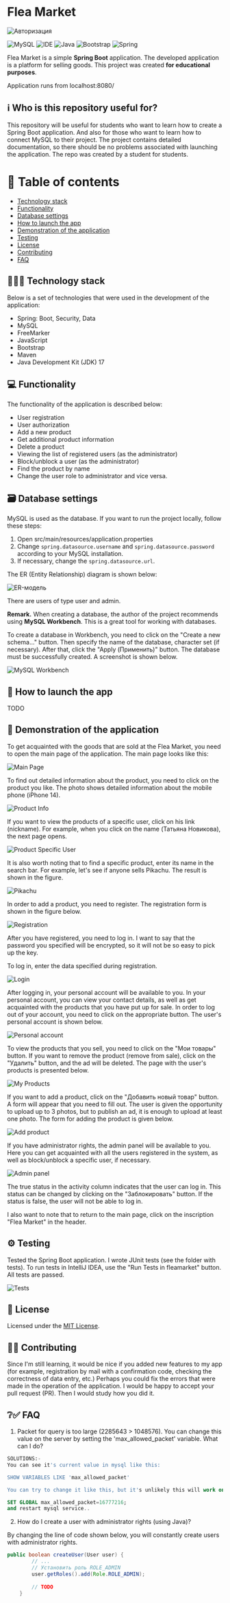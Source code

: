 # Flea Market

![Авторизация](src/main/screenshots/login.png)

![MySQL](https://img.shields.io/badge/MySQL-005C84?style=for-the-badge&logo=mysql&logoColor=white)
![IDE](https://img.shields.io/badge/IntelliJ_IDEA-000000.svg?style=for-the-badge&logo=intellij-idea&logoColor=white)
![Java](https://img.shields.io/badge/Java-ED8B00?style=for-the-badge&logo=openjdk&logoColor=white)
![Bootstrap](https://img.shields.io/badge/Bootstrap-563D7C?style=for-the-badge&logo=bootstrap&logoColor=white)
![Spring](https://img.shields.io/badge/Spring_Security-6DB33F?style=for-the-badge&logo=Spring-Security&logoColor=white)

Flea Market is a simple **Spring Boot** application. 
The developed application is a platform for selling goods.
This project was created **for educational purposes**.

Application runs from localhost:8080/

## ℹ️ Who is this repository useful for?
This repository will be useful for students who want to learn how to create a Spring Boot application.
And also for those who want to learn how to connect MySQL to their project.
The project contains detailed documentation, so there should be no problems associated with launching the application.
The repo was created by a student for students.

# 📖 Table of contents
* [Technology stack](#-technology-stack)
* [Functionality](#-functionality)
* [Database settings](#-database-settings)
* [How to launch the app](#-how-to-launch-the-app)
* [Demonstration of the application](#-demonstration-of-the-application)
* [Testing](#-testing)
* [License](#-license)
* [Contributing](#-contributing)
* [FAQ](#-faq)

## 🧑🏻‍🔧 Technology stack
Below is a set of technologies that were used in the development of the application:
* Spring: Boot, Security, Data
* MySQL
* FreeMarker 
* JavaScript
* Bootstrap
* Maven
* Java Development Kit (JDK) 17

## 💻 Functionality
The functionality of the application is described below:
* User registration
* User authorization 
* Add a new product 
* Get additional product information
* Delete a product
* Viewing the list of registered users (as the administrator)
* Block/unblock a user (as the administrator)
* Find the product by name
* Change the user role to administrator and vice versa.

## 🗃️ Database settings
MySQL is used as the database.
If you want to run the project locally, follow these steps:
1. Open src/main/resources/application.properties
2. Change ```spring.datasource.username``` and ```spring.datasource.password``` 
according to your MySQL installation.
3. If necessary, change the ```spring.datasource.url```.

The ER (Entity Relationship) diagram is shown below:

![ER-модель](src/main/screenshots/database.png)

There are users of type user and admin.

**Remark.** When creating a database, the author of the project recommends using **MySQL Workbench**.
This is a great tool for working with databases.

To create a database in Workbench, you need to click on the "Create a new schema..." button. 
Then specify the name of the database, character set (if necessary).
After that, click the "Apply (Применить)" button.
The database must be successfully created. A screenshot is shown below.

![MySQL Workbench](src/main/screenshots/mysql-workbench.png)

## 🚀 How to launch the app
TODO

## 🎥 Demonstration of the application
To get acquainted with the goods that are sold at the Flea Market, you need to open 
the main page of the application.
The main page looks like this:

![Main Page](src/main/screenshots/search-product.png)

To find out detailed information about the product, you need to click on the product you like.
The photo shows detailed information about the mobile phone (iPhone 14).

![Product Info](src/main/screenshots/product-info.png)

If you want to view the products of a specific user, click on his link (nickname).
For example, when you click on the name (Татьяна Новикова), the next page opens.

![Product Specific User](src/main/screenshots/info-specific-user.png)

It is also worth noting that to find a specific product, enter its name in the search bar.
For example, let's see if anyone sells Pikachu. The result is shown in the figure.

![Pikachu](src/main/screenshots/buy-pikachu.png)

In order to add a product, you need to register. The registration form is shown in the figure below.

![Registration](src/main/screenshots/registration.png)

After you have registered, you need to log in.
I want to say that the password you specified will be encrypted, 
so it will not be so easy to pick up the key.

To log in, enter the data specified during registration.

![Login](src/main/screenshots/login.png)

After logging in, your personal account will be available to you.
In your personal account, you can view your contact details, as well as get acquainted with the products that 
you have put up for sale.
In order to log out of your account, you need to click on the appropriate button.
The user's personal account is shown below.

![Personal account](src/main/screenshots/user-account.png)

To view the products that you sell, you need to click on the "Мои товары" button.
If you want to remove the product (remove from sale), click on the "Удалить" button, and the ad will be deleted.
The page with the user's products is presented below.

![My Products](src/main/screenshots/my-product.png)

If you want to add a product, click on the "Добавить новый товар" button. 
A form will appear that you need to fill out. The user is given 
the opportunity to upload up to 3 photos, but to publish an ad, it is enough 
to upload at least one photo. The form for adding the product is given below.

![Add product](src/main/screenshots/add-product.png)

If you have administrator rights, the admin panel will be available to you. Here you can 
get acquainted with all the users registered in the system, as well as block/unblock a specific user, 
if necessary.

![Admin panel](src/main/screenshots/admin-panel.png)

The true status in the activity column indicates that the user can log in. 
This status can be changed by clicking on the "Заблокировать" button. 
If the status is false, the user will not be able to log in.

I also want to note that to return to the main page, 
click on the inscription "Flea Market" in the header.

## ⚙️ Testing
Tested the Spring Boot application.
I wrote JUnit tests (see the folder with tests).
To run tests in IntelliJ IDEA, use the "Run Tests in fleamarket" button.
All tests are passed.

![Tests](src/main/screenshots/test-passed.png)

## 📝 License
Licensed under the [MIT License](./LICENSE).
## 👨‍💻 Contributing
Since I'm still learning, it would be nice if you added new features to my app (for example, registration by mail with 
a confirmation code, checking the correctness of data entry, etc.)
Perhaps you could fix the errors that were made in the operation of the application.
I would be happy to accept your pull request (PR). Then I would study how you did it.
## ❔✅ FAQ
1. Packet for query is too large (2285643 > 1048576). 
You can change this value on the server by setting the 'max_allowed_packet' variable.
What can I do?
```sql
SOLUTIONS:-
You can see it's current value in mysql like this:

SHOW VARIABLES LIKE 'max_allowed_packet'

You can try to change it like this, but it's unlikely this will work on shared hosting:

SET GLOBAL max_allowed_packet=16777216;
and restart mysql service..
```
2. How do I create a user with administrator rights (using Java)?

By changing the line of code shown below, you will constantly create users with administrator rights.
```java
public boolean createUser(User user) {
        // ...   
        // Установить роль ROLE_ADMIN
        user.getRoles().add(Role.ROLE_ADMIN);
        
        // TODO
    }
```